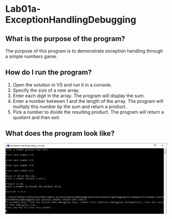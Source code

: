 # Lab01a-ExceptionHandlingDebugging
## What is the purpose of the program?
The purpose of this program is to demonstrate exception handling through a simple numbers game.

## How do I run the program?
1. Open the solution in VS and run it in a console.
2. Specify the size of a new array.
3. Enter each digit in the array. The program will display the sum.
4. Enter a number between 1 and the length of the array. The program will multiply this number by the sum and return a product.
5. Pick a number to divide the resulting product. The program will return a quotient and then exit.

## What does the program look like?
![Preview of program](https://github.com/JungDefiant/Lab01a-ExceptionHandlingDebugging/blob/master/lab01a-screen.png)
